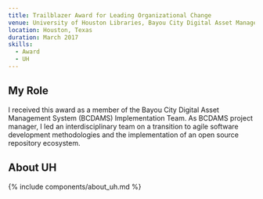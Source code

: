 ```yaml
---
title: Trailblazer Award for Leading Organizational Change
venue: University of Houston Libraries, Bayou City Digital Asset Management System Implementation Team
location: Houston, Texas
duration: March 2017
skills:
  - Award
  - UH
---
```


My Role
-------

I received this award as a member of the Bayou City Digital Asset Management System (BCDAMS) Implementation Team. As BCDAMS project manager, I led an interdisciplinary team on a transition to agile software development methodologies and the implementation of an open source repository ecosystem.

About UH
----------

{% include components/about_uh.md %}
